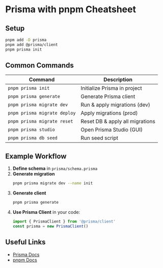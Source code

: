 # Prisma with pnpm Cheatsheet

## Setup

```sh
pnpm add -D prisma
pnpm add @prisma/client
pnpm prisma init
```

## Common Commands

| Command                        | Description                       |
|---------------------------------|-----------------------------------|
| `pnpm prisma init`              | Initialize Prisma in project      |
| `pnpm prisma generate`          | Generate Prisma client            |
| `pnpm prisma migrate dev`       | Run & apply migrations (dev)      |
| `pnpm prisma migrate deploy`    | Apply migrations (prod)           |
| `pnpm prisma migrate reset`     | Reset DB & apply all migrations   |
| `pnpm prisma studio`            | Open Prisma Studio (GUI)          |
| `pnpm prisma db seed`           | Run seed script                   |

## Example Workflow

1. **Define schema** in `prisma/schema.prisma`
2. **Generate migration**  
    ```sh
    pnpm prisma migrate dev --name init
    ```
3. **Generate client**  
    ```sh
    pnpm prisma generate
    ```
4. **Use Prisma Client** in your code:
    ```js
    import { PrismaClient } from '@prisma/client'
    const prisma = new PrismaClient()
    ```

## Useful Links

- [Prisma Docs](https://www.prisma.io/docs/)
- [pnpm Docs](https://pnpm.io/)
